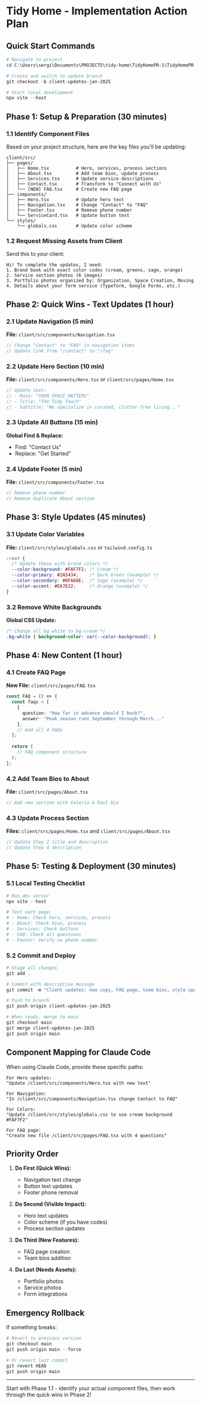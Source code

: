 # Tidy Home - Implementation Action Plan

## Quick Start Commands

```powershell
# Navigate to project
cd C:\Users\sergi\Documents\PROJECTS\tidy-home\TidyHomePR-1\TidyHomePR-1

# Create and switch to update branch
git checkout -b client-updates-jan-2025

# Start local development
npx vite --host
```

## Phase 1: Setup & Preparation (30 minutes)

### 1.1 Identify Component Files
Based on your project structure, here are the key files you'll be updating:

```
client/src/
├── pages/
│   ├── Home.tsx          # Hero, services, process sections
│   ├── About.tsx         # Add team bios, update process
│   ├── Services.tsx      # Update service descriptions
│   ├── Contact.tsx       # Transform to "Connect with Us"
│   └── [NEW] FAQ.tsx     # Create new FAQ page
├── components/
│   ├── Hero.tsx          # Update hero text
│   ├── Navigation.tsx    # Change "Contact" to "FAQ"
│   ├── Footer.tsx        # Remove phone number
│   └── ServiceCard.tsx   # Update button text
└── styles/
    └── globals.css       # Update color scheme
```

### 1.2 Request Missing Assets from Client
Send this to your client:
```
Hi! To complete the updates, I need:
1. Brand book with exact color codes (cream, greens, sage, orange)
2. Service section photos (6 images)
3. Portfolio photos organized by: Organization, Space Creation, Moving
4. Details about your form service (Typeform, Google Forms, etc.)
```

## Phase 2: Quick Wins - Text Updates (1 hour)

### 2.1 Update Navigation (5 min)
**File:** `client/src/components/Navigation.tsx`
```typescript
// Change "Contact" to "FAQ" in navigation items
// Update link from "/contact" to "/faq"
```

### 2.2 Update Hero Section (10 min)
**File:** `client/src/components/Hero.tsx` or `client/src/pages/Home.tsx`
```typescript
// Update text:
// - Main: "YOUR SPACE MATTERS"
// - Title: "The Tidy Touch"
// - Subtitle: "We specialize in curated, clutter-free living..."
```

### 2.3 Update All Buttons (15 min)
**Global Find & Replace:**
- Find: "Contact Us"
- Replace: "Get Started"

### 2.4 Update Footer (5 min)
**File:** `client/src/components/Footer.tsx`
```typescript
// Remove phone number
// Remove duplicate About section
```

## Phase 3: Style Updates (45 minutes)

### 3.1 Update Color Variables
**File:** `client/src/styles/globals.css` or `tailwind.config.ts`
```css
:root {
  /* Update these with brand colors */
  --color-background: #FAF7F2; /* Cream */
  --color-primary: #2A5434;    /* Dark Green (example) */
  --color-secondary: #8FA68E;  /* Sage (example) */
  --color-accent: #E67E22;     /* Orange (example) */
}
```

### 3.2 Remove White Backgrounds
**Global CSS Update:**
```css
/* Change all bg-white to bg-cream */
.bg-white { background-color: var(--color-background); }
```

## Phase 4: New Content (1 hour)

### 4.1 Create FAQ Page
**New File:** `client/src/pages/FAQ.tsx`
```typescript
const FAQ = () => {
  const faqs = [
    {
      question: "How far in advance should I book?",
      answer: "Peak season runs September through March..."
    },
    // Add all 4 FAQs
  ];
  
  return (
    // FAQ component structure
  );
};
```

### 4.2 Add Team Bios to About
**File:** `client/src/pages/About.tsx`
```typescript
// Add new section with Valeria & Raul bio
```

### 4.3 Update Process Section
**Files:** `client/src/pages/Home.tsx` and `client/src/pages/About.tsx`
```typescript
// Update Step 2 title and description
// Update Step 4 description
```

## Phase 5: Testing & Deployment (30 minutes)

### 5.1 Local Testing Checklist
```powershell
# Run dev server
npx vite --host

# Test each page:
# - Home: Check hero, services, process
# - About: Check bios, process
# - Services: Check buttons
# - FAQ: Check all questions
# - Footer: Verify no phone number
```

### 5.2 Commit and Deploy
```powershell
# Stage all changes
git add .

# Commit with descriptive message
git commit -m "Client updates: new copy, FAQ page, team bios, style updates"

# Push to branch
git push origin client-updates-jan-2025

# When ready, merge to main
git checkout main
git merge client-updates-jan-2025
git push origin main
```

## Component Mapping for Claude Code

When using Claude Code, provide these specific paths:

```
For Hero updates:
"Update /client/src/components/Hero.tsx with new text"

For Navigation:
"In /client/src/components/Navigation.tsx change Contact to FAQ"

For Colors:
"Update /client/src/styles/globals.css to use cream background #FAF7F2"

For FAQ page:
"Create new file /client/src/pages/FAQ.tsx with 4 questions"
```

## Priority Order

1. **Do First (Quick Wins):**
   - Navigation text change
   - Button text updates
   - Footer phone removal

2. **Do Second (Visible Impact):**
   - Hero text updates
   - Color scheme (if you have codes)
   - Process section updates

3. **Do Third (New Features):**
   - FAQ page creation
   - Team bios addition

4. **Do Last (Needs Assets):**
   - Portfolio photos
   - Service photos
   - Form integrations

## Emergency Rollback

If something breaks:
```powershell
# Revert to previous version
git checkout main
git push origin main --force

# Or revert last commit
git revert HEAD
git push origin main
```

---

Start with Phase 1.1 - identify your actual component files, then work through the quick wins in Phase 2!